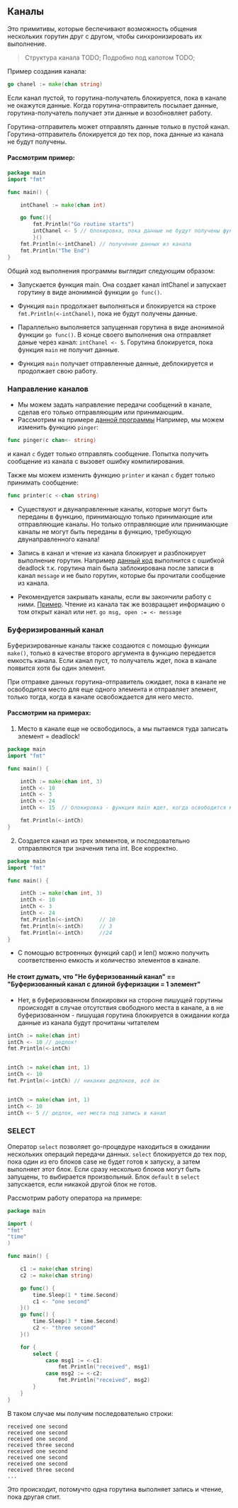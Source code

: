 ## Каналы
Это примитивы, которые беспечивают возможность общения нескольких горутин друг с другом, чтобы синхронизировать их выполнение.

> Структура канала TODO;
> Подробно под капотом TODO;

Пример создания канала:
```go
go chanel := make(chan string)
```

Если канал пустой, то горутина-получатель блокируется, пока в канале не окажутся данные.
Когда горутина-отправитель посылает данные, горутина-получатель получает эти данные и возобновляет работу.

Горутина-отправитель может отправлять данные только в пустой канал.
Горутина-отправитель блокируется до тех пор, пока данные из канала не будут получены.

#### Рассмотрим пример:
```go
package main
import "fmt"

func main() {

    intChanel := make(chan int)

    go func(){
        fmt.Println("Go routine starts")
        intChanel <- 5 // блокировка, пока данные не будут получены функцией main
        }()
    fmt.Println(<-intChanel) // получение данных из канала
    fmt.Println("The End")
}
```
Общий ход выполнения программы выглядит следующим образом:

- Запускается функция main. Она создает канал intChanel и запускает горутину в виде анонимной функции `go func()`.

- Функция `main` продолжает выполняться и блокируется на строке `fmt.Println(<-intChanel)`, пока не будут получены данные.

- Параллельно выполняется запущенная горутина в виде анонимной функции `go func()`. В конце своего выполнения она отправляет даные через канал: `intChanel <- 5`. Горутина блокируется, пока функция `main` не получит данные.

- Функция `main` получает отправленные данные, деблокируется и продолжает свою работу.

### Направление каналов
- Мы можем задать направление передачи сообщений в канале, сделав его только отправляющим или принимающим.
- Рассмотрим на примере [данной программы](https://github.com/babtiss/cheat-sheet/blob/master/golang/multithreading/goroutine/pingerAndPrinter.go)
Например, мы можем изменить функцию `pinger`:

```go
func pinger(c chan<- string)
```
и канал `c` будет только отправлять сообщение.
Попытка получить сообщение из канала c вызовет ошибку компилирования.

Также мы можем изменить функцию `printer` и канал `c` будет только принимать сообщение:

```go
func printer(c <-chan string)
```

- Существуют и двунаправленные каналы, которые могут быть переданы в функцию, принимающую только принимающие или отправляющие каналы.
Но только отправляющие или принимающие каналы не могут быть переданы в функцию, требующую двунаправленного канала!

- Запись в канал и чтение из канала блокирует и разблокирует выполнение горутин.
Например [данный код](deadlock.go) выполнится с ошибкой deadlock т.к. горутина main была заблокирована после записи в канал `message`
и не было горутин, которые бы прочитали сообщение из канала.

- Рекомендуется закрывать каналы, если вы закончили работу с ними.
[Пример](close.go). Чтение из канала так же возвращает информацию о том открыт канал или нет.
```go msg, open := <- message ```

### Буферизированный канал
Буферизированные каналы также создаются с помощью функции `make()`, только в качестве второго аргумента в функцию передается емкость канала.
Если канал пуст, то получатель ждет, пока в канале появится хотя бы один элемент.

При отправке данных горутина-отправитель ожидает, пока в канале не освободится место для еще одного элемента и отправляет элемент, только тогда, когда в канале освобождается для него место.

#### Рассмотрим на примерах:

1. Место в канале еще не освободилось, а мы пытаемся туда записать элемент = deadlock!
```go
package main
import "fmt"

func main() {

    intCh := make(chan int, 3)
    intCh <- 10
    intCh <- 3
    intCh <- 24
    intCh <- 15  // блокировка - функция main ждет, когда освободится место в канале

    fmt.Println(<-intCh)
}
```

2.  Создается канал из трех элементов, и последовательно отправляются три значения типа int. Все корректно.
```go
package main
import "fmt"

func main() {

    intCh := make(chan int, 3)
    intCh <- 10
    intCh <- 3
    intCh <- 24
    fmt.Println(<-intCh)     // 10
    fmt.Println(<-intCh)     // 3
    fmt.Println(<-intCh)     //24
}
```

- С помощью встроенных функций cap() и len() можно получить соответственно емкость и количество элементов в канале.

#### Не стоит думать, что "Не буферизованный канал" == "Буферизованный канал с длиной буферизации = 1 элемент"

- Нет, в буферизованном блокировки на стороне пишущей горутины происходят в случае отсутствия свободного места в канале,
а в не буферизованном - пишущая горутина блокируется в ожидании когда данные из канала будут прочитаны читателем

```go
intCh := make(chan int)
intCh <- 10 // дедлок!
fmt.Println(<-intCh)


intCh := make(chan int, 1)
intCh <- 10
fmt.Println(<-intCh) // никаких дедлоков, всё ок


intCh := make(chan int, 1)
intCh <- 10
intCh <- 5 // дедлок, нет места под запись в канал
```

### SELECT
Оператор `select` позволяет go-процедуре находиться в ожидании нескольких операций передачи данных.
`select` блокируется до тех пор, пока один из его блоков case не будет готов к запуску, а затем выполняет этот блок.
Если сразу несколько блоков могут быть запущены, то выбирается произвольный.
Блок `default` в `select` запускается, если никакой другой блок не готов.

Рассмотрим работу оператора на примере:
```go
package main

import (
"fmt"
"time"
)

func main() {

    c1 := make(chan string)
    c2 := make(chan string)

    go func() {
        time.Sleep(1 * time.Second)
        c1 <- "one second"
    }()
    go func() {
        time.Sleep(3 * time.Second)
        c2 <- "three second"
    }()

    for {
        select {
            case msg1 := <-c1:
                fmt.Println("received", msg1)
            case msg2 := <-c2:
                fmt.Println("received", msg2)
        }
    }
}
```
В таком случае мы получим последовательно строки:
```
received one second
received one second
received one second
received three second
received one second
received one second
received one second
received three second
...

```
Это происходит, потомучто одна горутина выполняет запись и чтение, пока другая спит.
